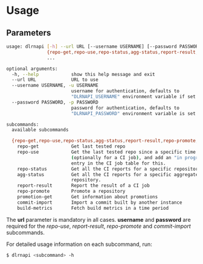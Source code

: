 # Usage

## Parameters

```bash
usage: dlrnapi [-h] --url URL [--username USERNAME] [--password PASSWORD]
               {repo-get,repo-use,repo-status,agg-status,report-result,repo-promote,promotion-get,commit-import,build-metrics}
               ...

optional arguments:
  -h, --help            show this help message and exit
  --url URL             URL to use
  --username USERNAME, -u USERNAME
                        username for authentication, defaults to
                        "DLRNAPI_USERNAME" environment variable if set
  --password PASSWORD, -p PASSWORD
                        password for authentication, defaults to
                        "DLRNAPI_PASSWORD" environment variable is set

subcommands:
  available subcommands

  {repo-get,repo-use,repo-status,agg-status,report-result,repo-promote,promotion-get,commit-import,build-metrics}
    repo-get            Get last tested repo
    repo-use            Get the last tested repo since a specific time
                        (optionally for a CI job), and add an "in progress"
                        entry in the CI job table for this.
    repo-status         Get all the CI reports for a specific repository.
    agg-status          Get all the CI reports for a specific aggregated
                        repository.
    report-result       Report the result of a CI job
    repo-promote        Promote a repository
    promotion-get       Get information about promotions
    commit-import       Import a commit built by another instance
    build-metrics       Fetch build metrics in a time period
```
The **url** parameter is mandatory in all cases. **username** and **password**
are required for the _repo-use_, _report-result_, _repo-promote_ and
_commit-import_ subcommands.

For detailed usage information on each subcommand, run:

```bash
$ dlrnapi <subcommand> -h
```
